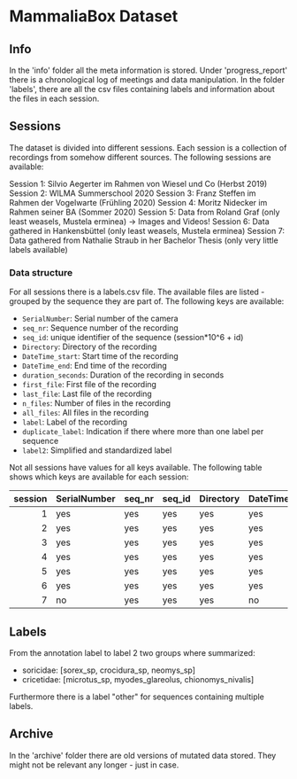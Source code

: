 # MammaliaBox Dataset

## Info
In the 'info' folder all the meta information is stored. Under 'progress_report' there is a chronological log of meetings and data manipulation. In the folder 'labels', there are all the csv files containing labels and information about the files in each session.

## Sessions

The dataset is divided into different sessions. Each session is a collection of recordings from somehow different sources. The following sessions are available:

Session 1: Silvio Aegerter im Rahmen von Wiesel und Co (Herbst 2019)
Session 2: WILMA Summerschool 2020
Session 3: Franz Steffen im Rahmen der Vogelwarte (Frühling 2020)
Session 4: Moritz Nidecker im Rahmen seiner BA (Sommer 2020)
Session 5: Data from Roland Graf (only least weasels, Mustela erminea) -> Images and Videos!
Session 6: Data gathered in Hankensbüttel (only least weasels, Mustela erminea)
Session 7: Data gathered from Nathalie Straub in her Bachelor Thesis (only very little labels available)

### Data structure

For all sessions there is a labels.csv file. The available files are listed - grouped by the sequence they are part of. The following keys are available:

- `SerialNumber`: Serial number of the camera
- `seq_nr`: Sequence number of the recording
- `seq_id`: unique identifier of the sequence (session*10^6 + id)
- `Directory`: Directory of the recording
- `DateTime_start`: Start time of the recording
- `DateTime_end`: End time of the recording
- `duration_seconds`: Duration of the recording in seconds
- `first_file`: First file of the recording
- `last_file`: Last file of the recording
- `n_files`: Number of files in the recording
- `all_files`: All files in the recording
- `label`: Label of the recording
- `duplicate_label`: Indication if there where more than one label per sequence
- `label2`: Simplified and standardized label

Not all sessions have values for all keys available. The following table shows which keys are available for each session:

|   session | SerialNumber   | seq_nr   | seq_id   | Directory   | DateTime_start   | DateTime_end   | duration_seconds   | first_file   | last_file   | n_files   | all_files   | label   | duplicate_label   | label2   |
|----------:|:---------------|:---------|:---------|:------------|:-----------------|:---------------|:-------------------|:-------------|:------------|:----------|:------------|:--------|:------------------|:---------|
|         1 | yes            | yes      | yes      | yes         | yes              | yes            | yes                | yes          | yes         | yes       | yes         | yes     | yes               | yes      |
|         2 | yes            | yes      | yes      | yes         | yes              | yes            | yes                | yes          | yes         | yes       | yes         | yes     | no                | yes      |
|         3 | yes            | yes      | yes      | yes         | yes              | yes            | yes                | yes          | yes         | yes       | yes         | yes     | no                | yes      |
|         4 | yes            | yes      | yes      | yes         | yes              | yes            | yes                | yes          | yes         | yes       | yes         | yes     | yes               | yes      |
|         5 | yes            | yes      | yes      | yes         | yes              | yes            | yes                | yes          | yes         | yes       | yes         | yes     | no                | yes      |
|         6 | yes            | yes      | yes      | yes         | yes              | yes            | yes                | yes          | yes         | yes       | yes         | yes     | no                | yes      |
|         7 | no             | yes      | yes      | yes         | no               | no             | no                 | yes          | yes         | yes       | yes         | yes     | no                | yes      |


## Labels

From the annotation label to label 2 two groups where summarized:
- soricidae: [sorex_sp, crocidura_sp, neomys_sp]
- cricetidae: [microtus_sp, myodes_glareolus, chionomys_nivalis]

Furthermore there is a label "other" for sequences containing multiple labels.

## Archive

In the 'archive' folder there are old versions of mutated data stored. They might not be relevant any longer - just in case.
